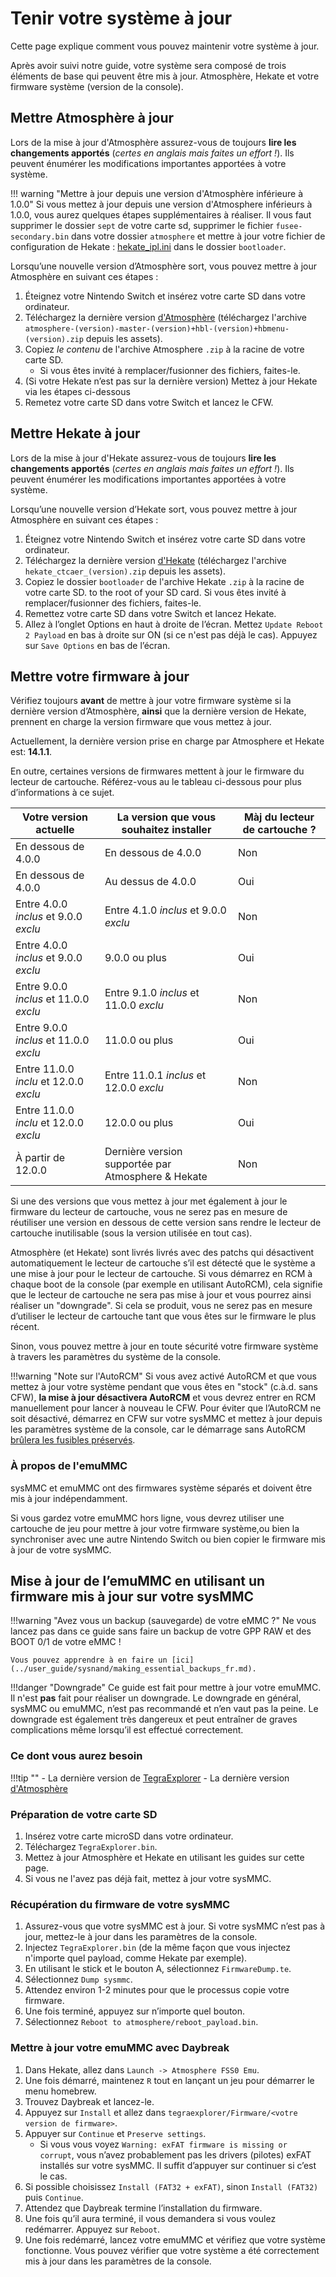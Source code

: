 # Tenir votre système à jour

Cette page explique comment vous pouvez maintenir votre système à jour.

Après avoir suivi notre guide, votre système sera composé de trois éléments de base qui peuvent être mis à jour. Atmosphère, Hekate et votre firmware système (version de la console).

## Mettre Atmosphère à jour

Lors de la mise à jour d'Atmosphère assurez-vous de toujours **lire les changements apportés** (*certes en anglais mais faites un effort !*). Ils peuvent énumérer les modifications importantes apportées à votre système.

!!! warning "Mettre à jour depuis une version d'Atmosphère inférieure à 1.0.0"
    Si vous mettez à jour depuis une version d'Atmosphere inférieurs à 1.0.0, vous aurez quelques étapes supplémentaires à réaliser. Il vous faut supprimer le dossier `sept` de votre carte sd, supprimer le fichier `fusee-secondary.bin` dans votre dossier `atmosphere` et mettre à jour votre fichier de configuration de Hekate : <a href="../../files/emu/hekate_ipl.ini" download>hekate_ipl.ini</a> dans le dossier `bootloader`.

Lorsqu’une nouvelle version d’Atmosphère sort, vous pouvez mettre à jour Atmosphère en suivant ces étapes :

1. Éteignez votre Nintendo Switch et insérez votre carte SD dans votre ordinateur.
2. Téléchargez la dernière version <a href="https://github.com/Atmosphere-NX/Atmosphere/releases" target="_blank">d'Atmosphère</a> (téléchargez l'archive `atmosphere-(version)-master-(version)+hbl-(version)+hbmenu-(version).zip` depuis les assets).
3. Copiez *le contenu* de l'archive Atmosphere `.zip` à la racine de votre carte SD.
    - Si vous êtes invité à remplacer/fusionner des fichiers, faites-le.
4. (Si votre Hekate n’est pas sur la dernière version) Mettez à jour Hekate via les étapes ci-dessous
5. Remetez votre carte SD dans votre Switch et lancez le CFW.

## Mettre Hekate à jour

Lors de la mise à jour d'Hekate assurez-vous de toujours **lire les changements apportés** (*certes en anglais mais faites un effort !*). Ils peuvent énumérer les modifications importantes apportées à votre système.

Lorsqu’une nouvelle version d’Hekate sort, vous pouvez mettre à jour Atmosphère en suivant ces étapes :

1. Éteignez votre Nintendo Switch et insérez votre carte SD dans votre ordinateur.
2. Téléchargez la dernière version <a href="https://github.com/CTCaer/Hekate/releases/" target="_blank">d'Hekate</a> (téléchargez l'archive `hekate_ctcaer_(version).zip` depuis les assets).
3. Copiez le dossier `bootloader` de l'archive Hekate `.zip` à la racine de votre carte SD. to the root of your SD card. Si vous êtes invité à remplacer/fusionner des fichiers, faites-le.
4. Remettez votre carte SD dans votre Switch et lancez Hekate.
5. Allez à l’onglet Options en haut à droite de l’écran. Mettez `Update Reboot 2 Payload` en bas à droite sur ON (si ce n'est pas déjà le cas). Appuyez sur `Save Options` en bas de l’écran.

## Mettre votre firmware à jour

Vérifiez toujours **avant** de mettre à jour votre firmware système si la dernière version d’Atmosphère, **ainsi** que la dernière version de Hekate, prennent en charge la version firmware que vous mettez à jour.

Actuellement, la dernière version prise en charge par Atmosphere et Hekate est: **14.1.1**.

En outre, certaines versions de firmwares mettent à jour le firmware du lecteur de cartouche. Référez-vous au le tableau ci-dessous pour plus d’informations à ce sujet.

| Votre version actuelle                 | La version que vous souhaitez installer            | Màj du lecteur de cartouche ? |
| -------------------------------------- | -------------------------------------------------- | ----------------------------- |
| En dessous de 4.0.0                    | En dessous de 4.0.0                                | Non                           |
| En dessous de 4.0.0                    | Au dessus de 4.0.0                                 | Oui                           |
| Entre 4.0.0 *inclus* et 9.0.0 *exclu*  | Entre 4.1.0 *inclus* et 9.0.0 *exclu*              | Non                           |
| Entre 4.0.0 *inclus* et 9.0.0 *exclu*  | 9.0.0 ou plus                                      | Oui                           |
| Entre 9.0.0 *inclus* et 11.0.0 *exclu* | Entre 9.1.0 *inclus* et 11.0.0 *exclu*             | Non                           |
| Entre 9.0.0 *inclus* et 11.0.0 *exclu* | 11.0.0 ou plus                                     | Oui                           |
| Entre 11.0.0 *inclu* et 12.0.0 *exclu* | Entre 11.0.1 *inclus* et 12.0.0 *exclu*            | Non                           |
| Entre 11.0.0 *inclu* et 12.0.0 *exclu* | 12.0.0 ou plus                                     | Oui                           |
| À partir de 12.0.0                     | Dernière version supportée par Atmosphere & Hekate | Non                           |

Si une des versions que vous mettez à jour met également à jour le firmware du lecteur de cartouche, vous ne serez pas en mesure de réutiliser une version en dessous de cette version sans rendre le lecteur de cartouche inutilisable (sous la version utilisée en tout cas).

Atmosphère (et Hekate) sont livrés livrés avec des patchs qui désactivent automatiquement le lecteur de cartouche s’il est détecté que le système a une mise à jour pour le lecteur de cartouche. Si vous démarrez en RCM à chaque boot de la console (par exemple en utilisant AutoRCM), cela signifie que le lecteur de cartouche ne sera pas mise à jour et vous pourrez ainsi réaliser un "downgrade". Si cela se produit, vous ne serez pas en mesure d’utiliser le lecteur de cartouche tant que vous êtes sur le firmware le plus récent.

Sinon, vous pouvez mettre à jour en toute sécurité votre firmware système à travers les paramètres du système de la console.

!!!warning "Note sur l'AutoRCM"
    Si vous avez activé AutoRCM et que vous mettez à jour votre système pendant que vous êtes en "stock" (c.à.d. sans CFW), **la mise à jour désactivera AutoRCM** et vous devrez entrer en RCM manuellement pour lancer à nouveau le CFW.
    Pour éviter que l’AutoRCM ne soit désactivé, démarrez en CFW sur votre sysMMC et mettez à jour depuis les paramètres système de la console, car le démarrage sans AutoRCM <ins> brûlera les fusibles préservés</ins>.

### À propos de l'emuMMC

sysMMC et emuMMC ont des firmwares système séparés et doivent être mis à jour indépendamment.

Si vous gardez votre emuMMC hors ligne, vous devrez utiliser une cartouche de jeu pour mettre à jour votre firmware système,ou bien la synchroniser avec une autre Nintendo Switch ou bien copier le firmware mis à jour de votre sysMMC.

## Mise à jour de l’emuMMC en utilisant un firmware mis à jour sur votre sysMMC

!!!warning "Avez vous un backup (sauvegarde) de votre eMMC ?"
    Ne vous lancez pas dans ce guide sans faire un backup de votre GPP RAW et des BOOT 0/1 de votre eMMC !

    Vous pouvez apprendre à en faire un [ici](../user_guide/sysnand/making_essential_backups_fr.md).

!!!danger "Downgrade"
    Ce guide est fait pour mettre à jour votre emuMMC. Il n'est **pas** fait pour réaliser un downgrade. Le downgrade en général, sysMMC ou emuMMC, n’est pas recommandé et n’en vaut pas la peine. Le downgrade est également très dangereux et peut entraîner de graves complications même lorsqu’il est effectué correctement.

### Ce dont vous aurez besoin

!!!tip ""
    - La dernière version de <a href="https://github.com/suchmememanyskill/TegraExplorer/releases" target="_blank">TegraExplorer</a>
    - La dernière version <a href="https://github.com/Atmosphere-NX/Atmosphere/releases" target="_blank">d'Atmosphère</a>

### Préparation de votre carte SD

1. Insérez votre carte microSD dans votre ordinateur.
2. Téléchargez `TegraExplorer.bin`.
3. Mettez à jour Atmosphère et Hekate en utilisant les guides sur cette page.
4. Si vous ne l'avez pas déjà fait, mettez à jour votre sysMMC.

### Récupération du firmware de votre sysMMC

1. Assurez-vous que votre sysMMC est à jour. Si votre sysMMC n’est pas à jour, mettez-le à jour dans les paramètres de la console.
2. Injectez `TegraExplorer.bin` (de la même façon que vous injectez n'importe quel payload, comme Hekate par exemple).
3. En utilisant le stick et le bouton A, sélectionnez `FirmwareDump.te`.
4. Sélectionnez `Dump sysmmc`.
5. Attendez environ 1-2 minutes pour que le processus copie votre firmware.
6. Une fois terminé, appuyez sur n’importe quel bouton.
7. Sélectionnez `Reboot to atmosphere/reboot_payload.bin`.

### Mettre à jour votre emuMMC avec Daybreak

1. Dans Hekate, allez dans `Launch -> Atmosphere FSS0 Emu`.
2. Une fois démarré, maintenez `R` tout en lançant un jeu pour démarrer le menu homebrew.
3. Trouvez Daybreak et lancez-le.
4. Appuyez sur `Install` et allez dans `tegraexplorer/Firmware/<votre version de firmware>`.
5. Appuyer sur `Continue` et `Preserve settings`.
    - Si vous vous voyez `Warning: exFAT firmware is missing or corrupt`, vous n’avez probablement pas les drivers (pilotes) exFAT installés sur votre sysMMC. Il suffit d’appuyer sur continuer si c’est le cas.
6. Si possible choisissez `Install (FAT32 + exFAT)`, sinon `Install (FAT32)` puis `Continue`.
7. Attendez que Daybreak termine l’installation du firmware.
8. Une fois qu’il aura terminé, il vous demandera si vous voulez redémarrer. Appuyez sur `Reboot`.
9. Une fois redémarré, lancez votre emuMMC et vérifiez que votre système fonctionne. Vous pouvez vérifier que votre système a été correctement mis à jour dans les paramètres de la console.
